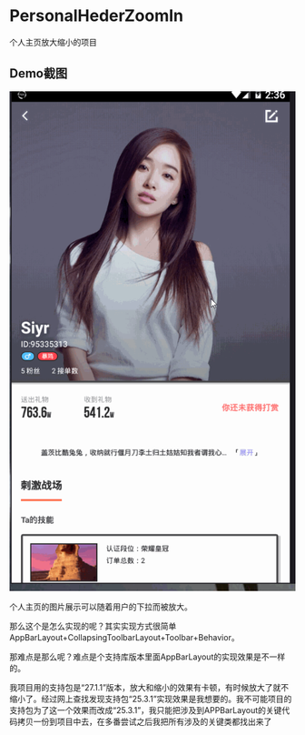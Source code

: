 # PersonalHederZoomIn
个人主页放大缩小的项目

## Demo截图
![demo](./img/demo.gif)

个人主页的图片展示可以随着用户的下拉而被放大。

那么这个是怎么实现的呢？其实实现方式很简单AppBarLayout+CollapsingToolbarLayout+Toolbar+Behavior。

那难点是那么呢？难点是个支持库版本里面AppBarLayout的实现效果是不一样的。

我项目用的支持包是“27.1.1”版本，放大和缩小的效果有卡顿，有时候放大了就不缩小了。经过网上查找发现支持包“25.3.1”实现效果是我想要的。我不可能项目的支持包为了这一个效果而改成“25.3.1”，我只能把涉及到APPBarLayout的关键代码拷贝一份到项目中去，在多番尝试之后我把所有涉及的关键类都找出来了


